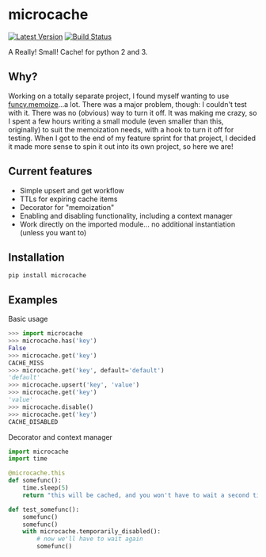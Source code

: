 # microcache

[![Latest Version](https://img.shields.io/pypi/v/microcache.svg)](https://pypi.python.org/pypi/microcache)
[![Build Status](https://travis-ci.org/ajk8/microcache.svg?branch=master)](https://travis-ci.org/ajk8/microcache)

A Really! Small! Cache! for python 2 and 3.

## Why?

Working on a totally separate project, I found myself wanting to use [funcy.memoize](http://funcy.readthedocs.org/en/stable/calc.html#memoize)...a lot.  There was a major problem, though: I couldn't test with it.  There was no (obvious) way to turn it off.  It was making me crazy, so I spent a few hours writing a small module (even smaller than this, originally) to suit the memoization needs, with a hook to turn it off for testing.  When I got to the end of my feature sprint for that project, I decided it made more sense to spin it out into its own project, so here we are!

## Current features

* Simple upsert and get workflow
* TTLs for expiring cache items
* Decorator for "memoization"
* Enabling and disabling functionality, including a context manager
* Work directly on the imported module... no additional instantiation (unless you want to)

## Installation

```
pip install microcache
```

## Examples

Basic usage
```python
>>> import microcache
>>> microcache.has('key')
False
>>> microcache.get('key')
CACHE_MISS
>>> microcache.get('key', default='default')
'default'
>>> microcache.upsert('key', 'value')
>>> microcache.get('key')
'value'
>>> microcache.disable()
>>> microcache.get('key')
CACHE_DISABLED
```

Decorator and context manager
```python
import microcache
import time

@microcache.this
def somefunc():
    time.sleep(5)
    return "this will be cached, and you won't have to wait a second time!"

def test_somefunc():
    somefunc()
    somefunc()
    with microcache.temporarily_disabled():
        # now we'll have to wait again
        somefunc()
```

